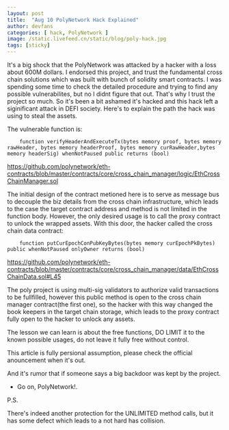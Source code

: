 ```yaml
---
layout: post
title:  "Aug 10 PolyNetwork Hack Explained"
author: devfans
categories: [ hack, PolyNetwork ]
image: /static.livefeed.cn/static/blog/poly-hack.jpg
tags: [sticky]
---
```


It's a big shock that the PolyNetwork was attacked by a hacker with a loss about 600M dollars. I endorsed this project, and trust the fundamental cross chain solutions which was built with bunch of solidity smart contracts. I was spending some time to check the detailed procedure and trying to find any possible vulnerabilites, but no I didnt figure that out. That's why I trust the project so much. So it's been a bit ashamed it's hacked and this hack left a siginificant attack in DEFI society. Here's to explain the path the hack was using to steal the assets.

The vulnerable function is:
```
    function verifyHeaderAndExecuteTx(bytes memory proof, bytes memory rawHeader, bytes memory headerProof, bytes memory curRawHeader,bytes memory headerSig) whenNotPaused public returns (bool)
```
https://github.com/polynetwork/eth-contracts/blob/master/contracts/core/cross_chain_manager/logic/EthCrossChainManager.sol


The initial design of the contract metioned here is to serve as message bus to decouple the biz details from the cross chain infrastructure, which leads to the case the target contract address and method is not limited in the function body. However, the only desired usage is to call the proxy contract to unlock the wrapped assets. With this door, the hacker called the cross chain data contract:

```
    function putCurEpochConPubKeyBytes(bytes memory curEpochPkBytes) public whenNotPaused onlyOwner returns (bool) 

```
https://github.com/polynetwork/eth-contracts/blob/master/contracts/core/cross_chain_manager/data/EthCrossChainData.sol#L45

The poly project is using multi-sig validators to authorize valid transactions to be fullfilled, however this public method is open to the cross chain manager contract(the first one), so the hacker with this way changed the book keepers in the target chain storage, which leads to the proxy contract fully open to the hacker to unlock any assets. 



The lesson we can learn is about the free functions, DO LIMIT it to the known possible usages, do not leave it fully free without control.


This article is fully persional assumption, please check the official anouncement when it's out.

And it's rumor that if someone says a big backdoor was kept by the project.



- Go on, PolyNetwork!.



P.S.

There's indeed another protection for the UNLIMITED method calls, but it has some defect which leads to a not hard has collision.






